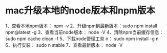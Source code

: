 # mac升级本地的node版本和npm版本


1、查看本地npm版本： npm -v
2、升级npm到最新版本：sudo npm install  npm@latest -g
3、查看当前node版本： node -V
4、清除npm当前缓存信息：sudo npm cache clean -f
5、下载node管理工具 n： sudo npm install -g n
6、执行安装： sudo n stable
7、查看最新版本： node -V